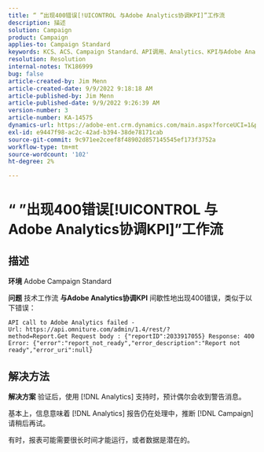 ```yaml
---
title: “ ”出现400错误[!UICONTROL 与Adobe Analytics协调KPI]”工作流
description: 描述
solution: Campaign
product: Campaign
applies-to: Campaign Standard
keywords: KCS、ACS、Campaign Standard、API调用、Analytics、KPI与Adobe Analytics的协调、400错误
resolution: Resolution
internal-notes: TK186999
bug: false
article-created-by: Jim Menn
article-created-date: 9/9/2022 9:18:18 AM
article-published-by: Jim Menn
article-published-date: 9/9/2022 9:26:39 AM
version-number: 3
article-number: KA-14575
dynamics-url: https://adobe-ent.crm.dynamics.com/main.aspx?forceUCI=1&pagetype=entityrecord&etn=knowledgearticle&id=90e43d53-2030-ed11-9db1-0022480866ad
exl-id: e9447f98-ac2c-42ad-b394-38de78171cab
source-git-commit: 9c971ee2ceef8f48902d857145545ef173f3752a
workflow-type: tm+mt
source-wordcount: '102'
ht-degree: 2%

---
```


# “ ”出现400错误[!UICONTROL 与Adobe Analytics协调KPI]”工作流

## 描述


<b>环境</b>
Adobe Campaign Standard

<b>问题</b>
技术工作流 <b>与Adobe Analytics协调KPI</b> 间歇性地出现400错误，类似于以下错误：

```
API call to Adobe Analytics failed - Url: https://api.omniture.com/admin/1.4/rest/?method=Report.Get Request body : {"reportID":2033917055} Response: 400 Error: {"error":"report_not_ready","error_description":"Report not ready","error_uri":null}
```

## 解决方法


<b>解决方案</b>
验证后，使用 [!DNL Analytics] 支持时，预计偶尔会收到警告消息。

基本上，信息意味着 [!DNL Analytics] 报告仍在处理中，推断 [!DNL Campaign] 请稍后再试。

有时，报表可能需要很长时间才能运行，或者数据是潜在的。
